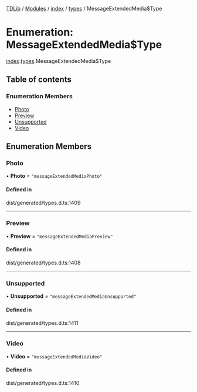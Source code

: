 [TDLib](../README.md) / [Modules](../modules.md) / [index](../modules/index.md) / [types](../modules/index.types.md) / MessageExtendedMedia$Type

# Enumeration: MessageExtendedMedia$Type

[index](../modules/index.md).[types](../modules/index.types.md).MessageExtendedMedia$Type

## Table of contents

### Enumeration Members

- [Photo](index.types.MessageExtendedMedia_Type.md#photo)
- [Preview](index.types.MessageExtendedMedia_Type.md#preview)
- [Unsupported](index.types.MessageExtendedMedia_Type.md#unsupported)
- [Video](index.types.MessageExtendedMedia_Type.md#video)

## Enumeration Members

### Photo

• **Photo** = ``"messageExtendedMediaPhoto"``

#### Defined in

dist/generated/types.d.ts:1409

___

### Preview

• **Preview** = ``"messageExtendedMediaPreview"``

#### Defined in

dist/generated/types.d.ts:1408

___

### Unsupported

• **Unsupported** = ``"messageExtendedMediaUnsupported"``

#### Defined in

dist/generated/types.d.ts:1411

___

### Video

• **Video** = ``"messageExtendedMediaVideo"``

#### Defined in

dist/generated/types.d.ts:1410
